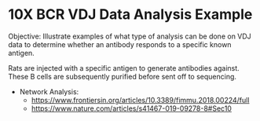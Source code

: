 # 10X BCR VDJ Data Analysis Example
Objective: Illustrate examples of what type of analysis can be done on VDJ data to determine whether an antibody responds to a specific known antigen.

Rats are injected with a specific antigen to generate antibodies against. These B cells are subsequently purified before sent off to sequencing.

- Network Analysis:
  - https://www.frontiersin.org/articles/10.3389/fimmu.2018.00224/full
  - https://www.nature.com/articles/s41467-019-09278-8#Sec10
